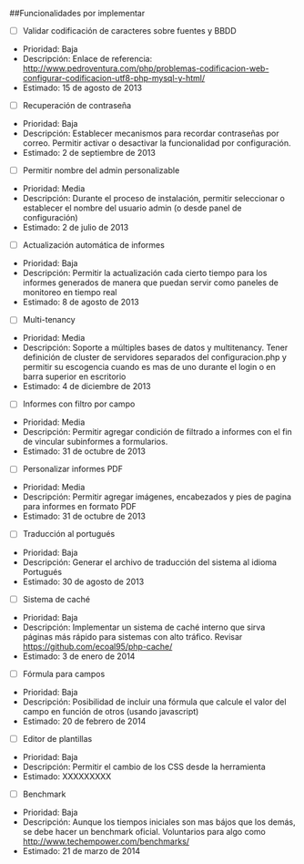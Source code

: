 ##Funcionalidades por implementar


- [ ] Validar codificación de caracteres sobre fuentes y BBDD
* Prioridad: Baja
* Descripción: Enlace de referencia: http://www.pedroventura.com/php/problemas-codificacion-web-configurar-codificacion-utf8-php-mysql-y-html/
* Estimado: 15 de agosto de 2013 

- [ ] Recuperación de contraseña
* Prioridad: Baja
* Descripción: Establecer mecanismos para recordar contraseñas por correo.  Permitir activar o desactivar la funcionalidad por configuración.
* Estimado: 2 de septiembre de 2013

- [ ] Permitir nombre del admin personalizable
* Prioridad: Media
* Descripción: Durante el proceso de instalación, permitir seleccionar o establecer el nombre del usuario admin (o desde panel de configuración)
* Estimado: 2 de julio de 2013

- [ ] Actualización automática de informes
* Prioridad: Baja
* Descripción: Permitir la actualización cada cierto tiempo para los informes generados de manera que puedan servir como paneles de monitoreo en tiempo real
* Estimado: 8 de agosto de 2013

- [ ] Multi-tenancy
* Prioridad: Media
* Descripción: Soporte a múltiples bases de datos y multitenancy.  Tener definición de cluster de servidores separados del configuracion.php y permitir su escogencia cuando es mas de uno durante el login o en barra superior en escritorio
* Estimado: 4 de diciembre de 2013

- [ ] Informes con filtro por campo
* Prioridad: Media
* Descripción: Permitir agregar condición de filtrado a informes con el fin de vincular subinformes a formularios.
* Estimado: 31 de octubre de 2013

- [ ] Personalizar informes PDF
* Prioridad: Media
* Descripción: Permitir agregar imágenes, encabezados y pies de pagina para informes en formato PDF
* Estimado: 31 de octubre de 2013

- [ ] Traducción al portugués
* Prioridad: Baja
* Descripción: Generar el archivo de traducción del sistema al idioma Portugués
* Estimado: 30 de agosto de 2013

- [ ] Sistema de caché
* Prioridad: Baja
* Descripción: Implementar un sistema de caché interno que sirva páginas más rápido para sistemas con alto tráfico.  Revisar https://github.com/ecoal95/php-cache/
* Estimado: 3 de enero de 2014

- [ ] Fórmula para campos
* Prioridad: Baja
* Descripción: Posibilidad de incluir una fórmula que calcule el valor del campo en función de otros (usando javascript)
* Estimado: 20 de febrero de 2014

- [ ] Editor de plantillas
* Prioridad: Baja
* Descripción: Permitir el cambio de los CSS desde la herramienta
* Estimado: XXXXXXXXX

- [ ] Benchmark
* Prioridad: Baja
* Descripción: Aunque los tiempos iniciales son mas bájos que los demás, se debe hacer un benchmark oficial.  Voluntarios para algo como http://www.techempower.com/benchmarks/
* Estimado: 21 de marzo de 2014



